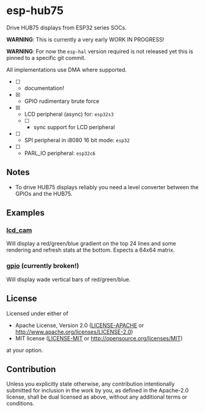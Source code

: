# esp-hub75

Drive HUB75 displays from ESP32 series SOCs.

**WARNING**: This is currently a very early WORK IN PROGRESS!

**WARNING**: For now the `esp-hal` version required is not released yet this is pinned to a specific git commit.

All implementations use DMA where supported.

- [ ] - documentation!
- [x] - GPIO rudimentary brute force
- [x] - LCD peripheral  (async) for: `esp32s3`
  - [ ] - sync support for LCD peripheral
- [ ] - SPI peripheral in i8080 16 bit mode: `esp32`
- [ ] - PARL_IO peripheral: `esp32c6`

## Notes

- To drive HUB75 displays reliably you need a level converter between the GPIOs and the HUB75.

## Examples

### [lcd_cam](examples/lcd_cam.rs)

Will display  a red/green/blue gradient on the top 24 lines and some rendering and refresh stats at the bottom.
Expects a 64x64 matrix.

### [gpio](examples/gpio.rs) (currently broken!)

Will display wade vertical bars of red/green/blue.

## License

Licensed under either of

- Apache License, Version 2.0 ([LICENSE-APACHE](LICENSE-APACHE) or http://www.apache.org/licenses/LICENSE-2.0)
- MIT license ([LICENSE-MIT](LICENSE-MIT) or http://opensource.org/licenses/MIT)

at your option.

## Contribution

Unless you explicitly state otherwise, any contribution intentionally submitted
for inclusion in the work by you, as defined in the Apache-2.0 license, shall be
dual licensed as above, without any additional terms or conditions.
